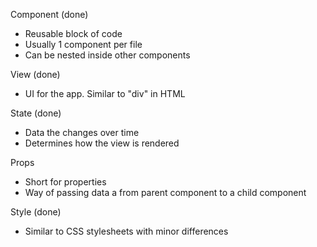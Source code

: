 Component (done)
- Reusable block of code
- Usually 1 component per file
- Can be nested inside other components

View (done)
- UI for the app. Similar to "div" in HTML

State (done)
- Data the changes over time
- Determines how the view is rendered

Props
- Short for properties
- Way of passing data a from parent component to a child component

Style (done)
-  Similar to CSS stylesheets with minor differences